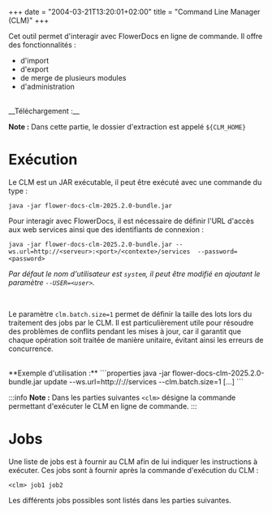 +++
date = "2004-03-21T13:20:01+02:00"
title = "Command Line Manager (CLM)"
+++

Cet outil permet d'interagir avec FlowerDocs en ligne de commande. Il offre des fonctionnalités :

* d'import
* d'export
* de merge de plusieurs modules
* d'administration

<br/>
__Téléchargement :__

__Note :__ Dans cette partie, le dossier d'extraction est appelé ``${CLM_HOME}``


# Exécution



Le CLM est un JAR exécutable, il peut être exécuté avec une commande du type : 

```properties
java -jar flower-docs-clm-2025.2.0-bundle.jar
```

Pour interagir avec FlowerDocs, il est nécessaire de définir l'URL d'accès aux web services ainsi que des identifiants de connexion : 

```properties
java -jar flower-docs-clm-2025.2.0-bundle.jar --ws.url=http://<serveur>:<port>/<contexte>/services	--password=<password>
```

*Par défaut le nom d'utilisateur est `system`, il peut être modifié en ajoutant le paramètre `--USER=<user>`.*

<br/>

Le paramètre `clm.batch.size=1` permet de définir la taille des lots lors du traitement des jobs par le CLM. Il est particulièrement utile pour résoudre des problèmes de conflits pendant les mises à jour, car il garantit que chaque opération soit traitée de manière unitaire, évitant ainsi les erreurs de concurrence.

<br/>
**Exemple d'utilisation :**
```properties
java -jar flower-docs-clm-2025.2.0-bundle.jar update --ws.url=http://<serveur>:<port>/<contexte>/services --clm.batch.size=1 […]
```
 

:::info
__Note :__ Dans les parties suivantes ``<clm>`` désigne la commande permettant d'exécuter le CLM en ligne de commande.
:::

# Jobs

Une liste de jobs est à fournir au CLM afin de lui indiquer les instructions à exécuter. Ces jobs sont à fournir après la commande d'exécution du CLM :


```properties
<clm> job1 job2
```

Les différents jobs possibles sont listés dans les parties suivantes.
